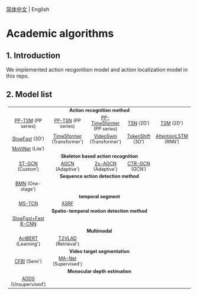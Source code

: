 [简体中文](../../zh-CN/model_zoo/README.md) | English

# Academic algorithms

## 1. Introduction

We implemented action recgonition model and action localization model in this repo.


## 2. Model list

<table style="margin-left:auto;margin-right:auto;font-size:1.3vw;padding:3px 5px;text-align:center;vertical-align:center;">
  <tr>
    <td colspan="5" style="font-weight:bold;">Action recognition method</td>
  </tr>
  <tr>
    <td><a href="./recognition/pp-tsm.md">PP-TSM</a> (PP series)</td>
    <td><a href="./recognition/pp-tsn.md">PP-TSN</a> (PP series)</td>
    <td><a href="./recognition/pp-timesformer.md">PP-TimeSformer</a> (PP series)</td>
    <td><a href="./recognition/tsn.md">TSN</a> (2D’)</td>
    <td><a href="./recognition/tsm.md">TSM</a> (2D')</td>
  <tr>
    <td><a href="./recognition/slowfast.md">SlowFast</a> (3D’)</td>
    <td><a href="./recognition/timesformer.md">TimeSformer</a> (Transformer')</td>
    <td><a href="./recognition/videoswin.md">VideoSwin</a> (Transformer’)</td>
    <td><a href="./recognition/tokenshift_transformer.md">TokenShift</a> (3D’)</td>
    <td><a href="./recognition/attention_lstm.md">AttentionLSTM</a> (RNN‘)</td>
  </tr>
  <tr>
    <td><a href="./recognition/movinet.md">MoViNet</a> (Lite‘)</td>
    <td></td>
    <td></td>
    <td></td>
    <td></td>
  </tr>
  <tr>
    <td colspan="5" style="font-weight:bold;">Skeleton based action recognition</td>
  </tr>
  <tr>
    <td><a href="./recognition/stgcn.md">ST-GCN</a> (Custom’)</td>
    <td><a href="./recognition/agcn.md">AGCN</a> (Adaptive')</td>
    <td><a href="./recognition/agcn2s.md">2s-AGCN</a> (Adaptive')</td>
    <td><a href="./recognition/ctrgcn.md">CTR-GCN</a> (GCN‘)</td>
    <td></td>
  </tr>
  <tr>
    <td colspan="5" style="font-weight:bold;">Sequence action detection method</td>
  </tr>
  <tr>
    <td><a href="./localization/bmn.md">BMN</a> (One-stage')</td>
    <td></td>
    <td></td>
    <td></td>
    <td></td>
  </tr>
  <tr>
    <td colspan="5" style="font-weight:bold;">temporal segment</td>
  </tr>
  <tr>
    <td><a href="./segmentation/mstcn.md">MS-TCN</a> </td>
    <td><a href="./segmentation/asrf.md">ASRF</a> </td>
    <td></td>
    <td></td>
    <td></td>
  </tr>
  <tr>
    <td colspan="5" style="font-weight:bold;">Spatio-temporal motion detection method</td>
  </tr>
  <tr>
    <td><a href="docs/en/model_zoo/detection/SlowFast_FasterRCNN_en.md">SlowFast+Fast R-CNN</a>
    <td></td>
    <td></td>
    <td></td>
    <td></td>
  </tr>
  <tr>
    <td colspan="5" style="font-weight:bold;">Multimodal</td>
  </tr>
  <tr>
    <td><a href="./multimodal/actbert.md">ActBERT</a> (Learning')</td>
    <td><a href="../../../applications/T2VLAD/README.md">T2VLAD</a> (Retrieval')</td>
    <td></td>
    <td></td>
    <td></td>
  </tr>
  <tr>
    <td colspan="5" style="font-weight:bold;">Video target segmentation</td>
  </tr>
  <tr>
    <td><a href="./segmentation/cfbi.md">CFBI</a> (Semi')</td>
    <td><a href="../../../applications/EIVideo/EIVideo/docs/en/manet.md">MA-Net</a> (Supervised')</td>
    <td></td>
    <td></td>
    <td></td>
  </tr>
  <tr>
    <td colspan="5" style="font-weight:bold;">Monocular depth estimation</td>
  </tr>
  <tr>
    <td><a href="./estimation/adds.md">ADDS</a> (Unsupervised‘)</td>
    <td></td>
    <td></td>
    <td></td>
    <td></td>
  </tr>
</table>
